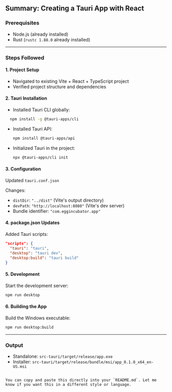 


## Summary: Creating a Tauri App with React

### Prerequisites
- Node.js (already installed)
- Rust (`rustc 1.88.0` already installed)

---

### Steps Followed

#### 1. Project Setup
- Navigated to existing Vite + React + TypeScript project
- Verified project structure and dependencies

#### 2. Tauri Installation
- Installed Tauri CLI globally:
```bash
  npm install -g @tauri-apps/cli
````

* Installed Tauri API:

  ```bash
  npm install @tauri-apps/api
  ```
* Initialized Tauri in the project:

  ```bash
  npx @tauri-apps/cli init
  ```

#### 3. Configuration

Updated `tauri.conf.json`

Changes:

* `distDir`: `"../dist"` (Vite's output directory)
* `devPath`: `"http://localhost:8080"` (Vite's dev server)
* Bundle identifier: `"com.eggincubator.app"`

#### 4. package.json Updates

Added Tauri scripts:

```json
"scripts": {
  "tauri": "tauri",
  "desktop": "tauri dev",
  "desktop:build": "tauri build"
}
```

#### 5. Development

Start the development server:

```bash
npm run desktop
```

#### 6. Building the App

Build the Windows executable:

```bash
npm run desktop:build
```

---

### Output

* Standalone: `src-tauri/target/release/app.exe`
* Installer: `src-tauri/target/release/bundle/msi/app_0.1.0_x64_en-US.msi`

```

You can copy and paste this directly into your `README.md`. Let me know if you want this in a different style or language.
```
